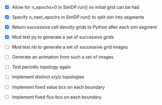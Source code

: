   - [x] Allow for n_epochs=0 in SimDP.run() so initial grid can be had
  - [x] Specify n_next_epochs in SimDP.run() to split sim into segments
  - [x] Return successive cell density grids to Python after each sim segment
  - [x] Mod test py to generate a set of successive grids
  - [ ] Mod test nb to generate a set of successive grid images
  - [ ] Generate an animation from such a set of images
  - [ ] Test periodic topology again
  - [ ] Implement distinct x/y/z topologies
  - [ ] Implement fixed value bcs on each boundary
  - [ ] Implement fixed flux bcs on each boundary



  